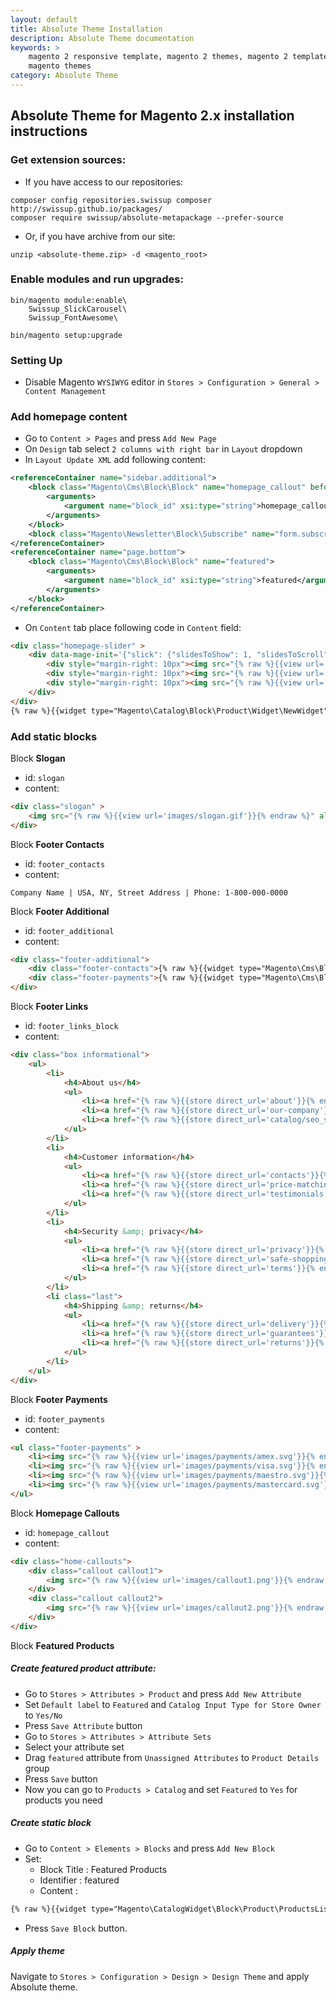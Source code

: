 ```yaml
---
layout: default
title: Absolute Theme Installation
description: Absolute Theme documentation
keywords: >
    magento 2 responsive template, magento 2 themes, magento 2 template,
    magento themes
category: Absolute Theme
---
```


## Absolute Theme for Magento 2.x installation instructions

### Get extension sources:

- If you have access to our repositories:

```
composer config repositories.swissup composer http://swissup.github.io/packages/
composer require swissup/absolute-metapackage --prefer-source
```

- Or, if you have archive from our site:

```
unzip <absolute-theme.zip> -d <magento_root>
```

### Enable modules and run upgrades:

```
bin/magento module:enable\
    Swissup_SlickCarousel\
    Swissup_FontAwesome\

bin/magento setup:upgrade
```

### Setting Up

* Disable Magento `WYSIWYG` editor in `Stores > Configuration > General > Content Management`

### Add homepage content

* Go to `Content > Pages` and press `Add New Page`
* On `Design` tab select `2 columns with right bar` in `Layout` dropdown
* In `Layout Update XML` add following content:

```xml
<referenceContainer name="sidebar.additional">
    <block class="Magento\Cms\Block\Block" name="homepage_callout" before="-">
        <arguments>
            <argument name="block_id" xsi:type="string">homepage_callout</argument>
        </arguments>
    </block>
    <block class="Magento\Newsletter\Block\Subscribe" name="form.subscribe.right" as="subscribe_right" template="subscribe_right.phtml"/>
</referenceContainer>
<referenceContainer name="page.bottom">
    <block class="Magento\Cms\Block\Block" name="featured">
        <arguments>
            <argument name="block_id" xsi:type="string">featured</argument>
        </arguments>
    </block>
</referenceContainer>
```

* On `Content` tab place following code in `Content` field:

```html
<div class="homepage-slider" >
    <div data-mage-init='{"slick": {"slidesToShow": 1, "slidesToScroll": 1, "dots": true, "autoplay": true}}'>
        <div style="margin-right: 10px"><img src="{% raw %}{{view url='images/slider/slide1.jpg'}}{% endraw %}" alt=""/></div>
        <div style="margin-right: 10px"><img src="{% raw %}{{view url='images/slider/slide2.jpg'}}{% endraw %}" alt=""/></div>
        <div style="margin-right: 10px"><img src="{% raw %}{{view url='images/slider/slide3.jpg'}}{% endraw %}" alt=""/></div>
    </div>
</div>
{% raw %}{{widget type="Magento\Catalog\Block\Product\Widget\NewWidget" display_type="new_products" products_count="8" template="product/widget/new/content/new_grid.phtml"}}{% endraw %}
```

### Add static blocks

Block **Slogan**

* id: `slogan`
* content:

```html
<div class="slogan" >
    <img src="{% raw %}{{view url='images/slogan.gif'}}{% endraw %}" alt="" />
</div>
```

Block **Footer Contacts**

* id: `footer_contacts`
* content:

```
Company Name | USA, NY, Street Address | Phone: 1-800-000-0000
```

Block **Footer Additional**

* id: `footer_additional`
* content:

```html
<div class="footer-additional">
    <div class="footer-contacts">{% raw %}{{widget type="Magento\Cms\Block\Widget\Block" template="widget/static_block/default.phtml" block_id="footer_contacts"}}{% endraw %}</div>
    <div class="footer-payments">{% raw %}{{widget type="Magento\Cms\Block\Widget\Block" template="widget/static_block/default.phtml" block_id="footer_payments"}}{% endraw %}</div>
</div>
```

Block **Footer Links**

* id: `footer_links_block`
* content:

```html
<div class="box informational">
    <ul>
        <li>
            <h4>About us</h4>
            <ul>
                <li><a href="{% raw %}{{store direct_url='about'}}{% endraw %}">About Us</a></li>
                <li><a href="{% raw %}{{store direct_url='our-company'}}{% endraw %}">Our company</a></li>
                <li><a href="{% raw %}{{store direct_url='catalog/seo_sitemap/category'}}{% endraw %}">Sitemap</a></li>
            </ul>
        </li>
        <li>
            <h4>Customer information</h4>
            <ul>
                <li><a href="{% raw %}{{store direct_url='contacts'}}{% endraw %}">Contact Us</a></li>
                <li><a href="{% raw %}{{store direct_url='price-matching'}}{% endraw %}">Price matching</a></li>
                <li><a href="{% raw %}{{store direct_url='testimonials'}}{% endraw %}">Testimonials</a></li>
            </ul>
        </li>
        <li>
            <h4>Security &amp; privacy</h4>
            <ul>
                <li><a href="{% raw %}{{store direct_url='privacy'}}{% endraw %}">Privacy Policy</a></li>
                <li><a href="{% raw %}{{store direct_url='safe-shopping'}}{% endraw %}">Safe &amp; secure shopping</a></li>
                <li><a href="{% raw %}{{store direct_url='terms'}}{% endraw %}">Terms &amp; conditions</a></li>
            </ul>
        </li>
        <li class="last">
            <h4>Shipping &amp; returns</h4>
            <ul>
                <li><a href="{% raw %}{{store direct_url='delivery'}}{% endraw %}">Delivery information</a></li>
                <li><a href="{% raw %}{{store direct_url='guarantees'}}{% endraw %}">Satisfaction guarantee</a></li>
                <li><a href="{% raw %}{{store direct_url='returns'}}{% endraw %}">Returns policy</a></li>
            </ul>
        </li>
    </ul>
</div>
```

Block **Footer Payments**

* id: `footer_payments`
* content:

```html
<ul class="footer-payments" >
    <li><img src="{% raw %}{{view url='images/payments/amex.svg'}}{% endraw %}" alt=""></li>
    <li><img src="{% raw %}{{view url='images/payments/visa.svg'}}{% endraw %}" alt=""></li>
    <li><img src="{% raw %}{{view url='images/payments/maestro.svg'}}{% endraw %}" alt=""></li>
    <li><img src="{% raw %}{{view url='images/payments/mastercard.svg'}}{% endraw %}" alt=""></li>
</ul>
```

Block **Homepage Callouts**

* id: `homepage_callout`
* content:

```html
<div class="home-callouts">
    <div class="callout callout1">
        <img src="{% raw %}{{view url='images/callout1.png'}}{% endraw %}" alt="" />
    </div>
    <div class="callout callout2">
        <img src="{% raw %}{{view url='images/callout2.png'}}{% endraw %}" alt="" />
    </div>
</div>
```

Block **Featured Products**

##### Create featured product attribute:

- Go to `Stores > Attributes > Product` and press `Add New Attribute`
- Set `Default label` to `Featured` and `Catalog Input Type for Store Owner` to `Yes/No`
- Press `Save Attribute` button
- Go to `Stores > Attributes > Attribute Sets`
- Select your attribute set
- Drag `featured` attribute from `Unassigned Attributes` to `Product Details` group
- Press `Save` button
- Now you can go to `Products > Catalog` and set `Featured` to `Yes` for products you need

##### Create static block

- Go to `Content > Elements > Blocks` and press `Add New Block`
- Set:
    - Block Title : Featured Products
    - Identifier : featured
    - Content :

```txt
{% raw %}{{widget type="Magento\CatalogWidget\Block\Product\ProductsList" title="Featured Products" products_count="10" template="product/featured.phtml" conditions_encoded="a:1:[i:1;a:4:[s:4:`type`;s:50:`Magento|CatalogWidget|Model|Rule|Condition|Combine`;s:10:`aggregator`;s:3:`all`;s:5:`value`;s:1:`1`;s:9:`new_child`;s:0:``;]]"}}{% endraw %}
```

- Press `Save Block` button.

##### Apply theme

Navigate to `Stores > Configuration > Design > Design Theme` and apply Absolute theme.
